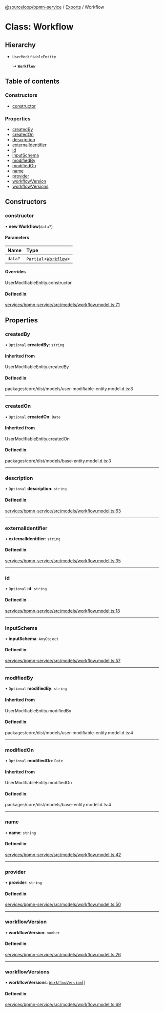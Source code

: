 [@sourceloop/bpmn-service](../README.md) / [Exports](../modules.md) / Workflow

# Class: Workflow

## Hierarchy

- `UserModifiableEntity`

  ↳ **`Workflow`**

## Table of contents

### Constructors

- [constructor](Workflow.md#constructor)

### Properties

- [createdBy](Workflow.md#createdby)
- [createdOn](Workflow.md#createdon)
- [description](Workflow.md#description)
- [externalIdentifier](Workflow.md#externalidentifier)
- [id](Workflow.md#id)
- [inputSchema](Workflow.md#inputschema)
- [modifiedBy](Workflow.md#modifiedby)
- [modifiedOn](Workflow.md#modifiedon)
- [name](Workflow.md#name)
- [provider](Workflow.md#provider)
- [workflowVersion](Workflow.md#workflowversion)
- [workflowVersions](Workflow.md#workflowversions)

## Constructors

### constructor

• **new Workflow**(`data?`)

#### Parameters

| Name | Type |
| :------ | :------ |
| `data?` | `Partial`<[`Workflow`](Workflow.md)\> |

#### Overrides

UserModifiableEntity.constructor

#### Defined in

[services/bpmn-service/src/models/workflow.model.ts:71](https://github.com/codeweb05/repo1/blob/ea19add/services/bpmn-service/src/models/workflow.model.ts#L71)

## Properties

### createdBy

• `Optional` **createdBy**: `string`

#### Inherited from

UserModifiableEntity.createdBy

#### Defined in

packages/core/dist/models/user-modifiable-entity.model.d.ts:3

___

### createdOn

• `Optional` **createdOn**: `Date`

#### Inherited from

UserModifiableEntity.createdOn

#### Defined in

packages/core/dist/models/base-entity.model.d.ts:3

___

### description

• `Optional` **description**: `string`

#### Defined in

[services/bpmn-service/src/models/workflow.model.ts:63](https://github.com/codeweb05/repo1/blob/ea19add/services/bpmn-service/src/models/workflow.model.ts#L63)

___

### externalIdentifier

• **externalIdentifier**: `string`

#### Defined in

[services/bpmn-service/src/models/workflow.model.ts:35](https://github.com/codeweb05/repo1/blob/ea19add/services/bpmn-service/src/models/workflow.model.ts#L35)

___

### id

• `Optional` **id**: `string`

#### Defined in

[services/bpmn-service/src/models/workflow.model.ts:18](https://github.com/codeweb05/repo1/blob/ea19add/services/bpmn-service/src/models/workflow.model.ts#L18)

___

### inputSchema

• **inputSchema**: `AnyObject`

#### Defined in

[services/bpmn-service/src/models/workflow.model.ts:57](https://github.com/codeweb05/repo1/blob/ea19add/services/bpmn-service/src/models/workflow.model.ts#L57)

___

### modifiedBy

• `Optional` **modifiedBy**: `string`

#### Inherited from

UserModifiableEntity.modifiedBy

#### Defined in

packages/core/dist/models/user-modifiable-entity.model.d.ts:4

___

### modifiedOn

• `Optional` **modifiedOn**: `Date`

#### Inherited from

UserModifiableEntity.modifiedOn

#### Defined in

packages/core/dist/models/base-entity.model.d.ts:4

___

### name

• **name**: `string`

#### Defined in

[services/bpmn-service/src/models/workflow.model.ts:42](https://github.com/codeweb05/repo1/blob/ea19add/services/bpmn-service/src/models/workflow.model.ts#L42)

___

### provider

• **provider**: `string`

#### Defined in

[services/bpmn-service/src/models/workflow.model.ts:50](https://github.com/codeweb05/repo1/blob/ea19add/services/bpmn-service/src/models/workflow.model.ts#L50)

___

### workflowVersion

• **workflowVersion**: `number`

#### Defined in

[services/bpmn-service/src/models/workflow.model.ts:26](https://github.com/codeweb05/repo1/blob/ea19add/services/bpmn-service/src/models/workflow.model.ts#L26)

___

### workflowVersions

• **workflowVersions**: [`WorkflowVersion`](WorkflowVersion.md)[]

#### Defined in

[services/bpmn-service/src/models/workflow.model.ts:69](https://github.com/codeweb05/repo1/blob/ea19add/services/bpmn-service/src/models/workflow.model.ts#L69)
